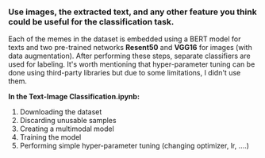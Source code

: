### **Use images, the extracted text, and any other feature you think could be useful for the classification task.**

Each of the memes in the dataset is embedded using a BERT model for texts and two pre-trained networks **Resent50** and **VGG16** for images (with data augmentation). After performing these steps, separate classifiers are used for labeling. It's worth mentioning that hyper-parameter tuning can be done using third-party libraries but due to some limitations, I didn't use them. 

**In the Text-Image Classification.ipynb:**
1. Downloading the dataset 
2. Discarding unusable samples
3. Creating a multimodal model
4. Training the model
5. Performing simple hyper-parameter tuning (changing optimizer, lr, ....)